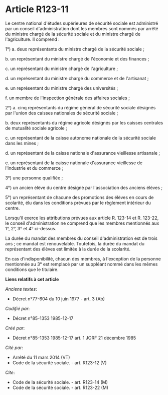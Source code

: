 # Article R123-11

Le centre national d'études supérieures de sécurité sociale est administré par un conseil d'administration dont les membres
sont nommés par arrêté du ministre chargé de la sécurité sociale et du ministre chargé de l'agriculture. Il comprend   : 

1°) a. deux représentants du ministre chargé de la sécurité sociale ; 

b. un représentant du ministre chargé de l'économie et des finances ; 

c. un représentant du ministre chargé de l'agriculture ; 

d. un représentant du ministre chargé du commerce et de l'artisanat ; 

e. un représentant du ministre chargé des universités ; 

f. un membre de l'inspection générale des affaires sociales ; 

2°) a. cinq représentants du régime général de sécurité sociale désignés par l'union des caisses nationales de sécurité
sociale ; 

b. deux représentants du régime agricole désignés par les caisses centrales de mutualité sociale agricole ; 

c. un représentant de la caisse autonome nationale de la sécurité sociale dans les mines ; 

d. un représentant de la caisse nationale d'assurance vieillesse artisanale ; 

e. un représentant de la caisse nationale d'assurance vieillesse de l'industrie et du commerce ; 

3°) une personne qualifiée ; 

4°) un ancien élève du centre désigné par l'association des anciens élèves ; 

5°) un représentant de chacune des promotions des élèves en cours de scolarité, élu dans les conditions prévues par le
règlement intérieur du centre. 

Lorsqu'il exerce les attributions prévues aux article R. 123-14 et R. 123-22, le conseil d'administration ne comprend que les
membres mentionnés aux 1°, 2°, 3° et 4° ci-dessus. 

La durée du mandat des membres du conseil d'administration est de trois ans ; ce mandat est renouvelable. Toutefois, la durée
du mandat du représentant des élèves est limitée à la durée de la scolarité. 

En cas d'indisponibilité, chacun des membres, à l'exception de la personne mentionnée au 3° est remplacé par un suppléant
nommé dans les mêmes conditions que le titulaire.

**Liens relatifs à cet article**

_Anciens textes_:

  - Décret n°77-604 du 10 juin 1977 - art. 3 (Ab)

_Codifié par_:

  - Décret n°85-1353 1985-12-17

_Créé par_:

  - Décret n°85-1353 1985-12-17 art. 1 JORF 21 décembre 1985

_Cité par_:

  - Arrêté du 11 mars 2014 (VT)
  - Code de la sécurité sociale. - art. R123-12 (V)

_Cite_:

  - Code de la sécurité sociale. - art. R123-14 (M)
  - Code de la sécurité sociale. - art. R123-22 (M)
